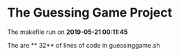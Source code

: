 # The Guessing Game Project

The makefile run on **2019-05-21 00:11:45**

The are ** 32** of lines of code in guessinggame.sh
